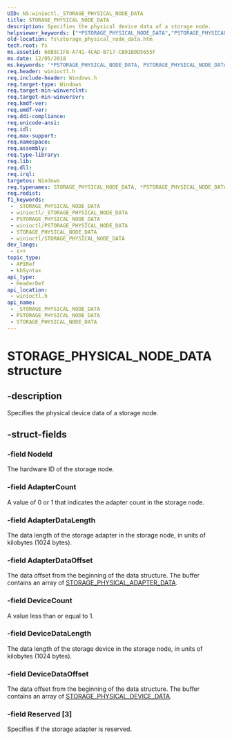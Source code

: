 ```yaml
---
UID: NS:winioctl._STORAGE_PHYSICAL_NODE_DATA
title: STORAGE_PHYSICAL_NODE_DATA
description: Specifies the physical device data of a storage node.
helpviewer_keywords: ["*PSTORAGE_PHYSICAL_NODE_DATA","PSTORAGE_PHYSICAL_NODE_DATA","PSTORAGE_PHYSICAL_NODE_DATA structure pointer [Files]","STORAGE_PHYSICAL_NODE_DATA","STORAGE_PHYSICAL_NODE_DATA structure [Files]","fs.storage_physical_node_data","winioctl/PSTORAGE_PHYSICAL_NODE_DATA","winioctl/STORAGE_PHYSICAL_NODE_DATA"]
old-location: fs\storage_physical_node_data.htm
tech.root: fs
ms.assetid: 66B5C1F8-A741-4CAD-B717-CB91B0D5655F
ms.date: 12/05/2018
ms.keywords: '*PSTORAGE_PHYSICAL_NODE_DATA, PSTORAGE_PHYSICAL_NODE_DATA, PSTORAGE_PHYSICAL_NODE_DATA structure pointer [Files], STORAGE_PHYSICAL_NODE_DATA, STORAGE_PHYSICAL_NODE_DATA structure [Files], fs.storage_physical_node_data, winioctl/PSTORAGE_PHYSICAL_NODE_DATA, winioctl/STORAGE_PHYSICAL_NODE_DATA'
req.header: winioctl.h
req.include-header: Windows.h
req.target-type: Windows
req.target-min-winverclnt: 
req.target-min-winversvr: 
req.kmdf-ver: 
req.umdf-ver: 
req.ddi-compliance: 
req.unicode-ansi: 
req.idl: 
req.max-support: 
req.namespace: 
req.assembly: 
req.type-library: 
req.lib: 
req.dll: 
req.irql: 
targetos: Windows
req.typenames: STORAGE_PHYSICAL_NODE_DATA, *PSTORAGE_PHYSICAL_NODE_DATA
req.redist: 
f1_keywords:
 - _STORAGE_PHYSICAL_NODE_DATA
 - winioctl/_STORAGE_PHYSICAL_NODE_DATA
 - PSTORAGE_PHYSICAL_NODE_DATA
 - winioctl/PSTORAGE_PHYSICAL_NODE_DATA
 - STORAGE_PHYSICAL_NODE_DATA
 - winioctl/STORAGE_PHYSICAL_NODE_DATA
dev_langs:
 - c++
topic_type:
 - APIRef
 - kbSyntax
api_type:
 - HeaderDef
api_location:
 - winioctl.h
api_name:
 - _STORAGE_PHYSICAL_NODE_DATA
 - PSTORAGE_PHYSICAL_NODE_DATA
 - STORAGE_PHYSICAL_NODE_DATA
---
```


# STORAGE_PHYSICAL_NODE_DATA structure


## -description

Specifies the physical device data of a storage node.

## -struct-fields

### -field NodeId

The hardware ID of the storage node.

### -field AdapterCount

A value of 0 or 1 that indicates the adapter count in the storage node.

### -field AdapterDataLength

The data length of the storage adapter in the storage node,  in units of kilobytes (1024 bytes).

### -field AdapterDataOffset

The data offset from the beginning of the data structure. The buffer contains an array of <a href="/windows/desktop/api/winioctl/ns-winioctl-storage_physical_adapter_data">STORAGE_PHYSICAL_ADAPTER_DATA</a>.

### -field DeviceCount

A value less than or equal to 1.

### -field DeviceDataLength

The data length of the storage device in the storage node,  in units of kilobytes (1024 bytes).

### -field DeviceDataOffset

The data offset from the beginning of the data structure. The buffer contains an array of <a href="/windows/desktop/api/winioctl/ns-winioctl-storage_physical_device_data">STORAGE_PHYSICAL_DEVICE_DATA</a>.

### -field Reserved [3]

Specifies if the storage adapter is reserved.

